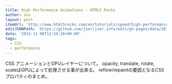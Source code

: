 ```yaml
---
title: High Performance Animations - HTML5 Rocks
author: azu
layout: post
itemUrl: 'http://www.html5rocks.com/en/tutorials/speed/high-performance-animations/'
editJSONPath: 'https://github.com/jser/jser.info/edit/gh-pages/data/2013/11/index.json'
date: '2013-11-08T12:54:26+00:00'
tags:
  - CSS
  - performance
---
```

CSS アニメーションとGPUレイヤーについて。 opacity, translate, rotate, scaleはGPUによって処理させる事が出来る。 reflow/repaintの要因となるCSSプロパティのまとめ。
